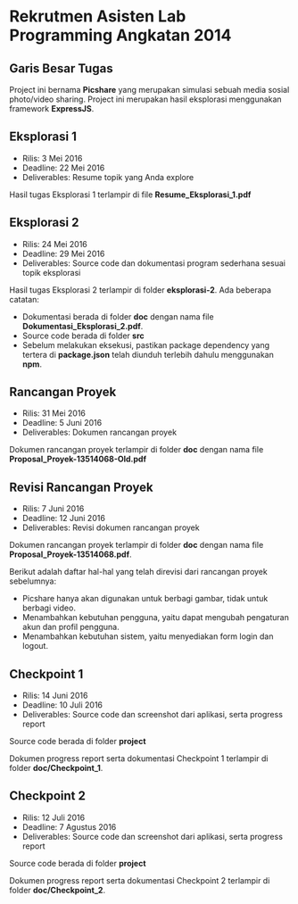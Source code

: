 # Rekrutmen Asisten Lab Programming Angkatan 2014

## Garis Besar Tugas
Project ini bernama **Picshare** yang merupakan simulasi sebuah media sosial photo/video sharing. Project ini merupakan hasil eksplorasi menggunakan framework **ExpressJS**.

## Eksplorasi 1
* Rilis: 3 Mei 2016
* Deadline: 22 Mei 2016
* Deliverables: Resume topik yang Anda explore

Hasil tugas Eksplorasi 1 terlampir di file **Resume_Eksplorasi_1.pdf**

## Eksplorasi 2
* Rilis: 24 Mei 2016
* Deadline: 29 Mei 2016
* Deliverables: Source code dan dokumentasi program sederhana sesuai topik eksplorasi

Hasil tugas Eksplorasi 2 terlampir di folder **eksplorasi-2**.
Ada beberapa catatan:
- Dokumentasi berada di folder **doc** dengan nama file **Dokumentasi_Eksplorasi_2.pdf**.
- Source code berada di folder **src**
- Sebelum melakukan eksekusi, pastikan package dependency yang tertera di **package.json** telah diunduh terlebih dahulu menggunakan **npm**.

## Rancangan Proyek
* Rilis: 31 Mei 2016
* Deadline: 5 Juni 2016
* Deliverables: Dokumen rancangan proyek

Dokumen rancangan proyek terlampir di folder **doc** dengan nama file **Proposal_Proyek-13514068-Old.pdf**

## Revisi Rancangan Proyek
* Rilis: 7 Juni 2016
* Deadline: 12 Juni 2016
* Deliverables: Revisi dokumen rancangan proyek

Dokumen rancangan proyek terlampir di folder **doc** dengan nama file **Proposal_Proyek-13514068.pdf**.

Berikut adalah daftar hal-hal yang telah direvisi dari rancangan proyek sebelumnya:
- Picshare hanya akan digunakan untuk berbagi gambar, tidak untuk berbagi video.
- Menambahkan kebutuhan pengguna, yaitu dapat mengubah pengaturan akun dan profil pengguna.
- Menambahkan kebutuhan sistem, yaitu menyediakan form login dan logout.

## Checkpoint 1
* Rilis: 14 Juni 2016
* Deadline: 10 Juli 2016
* Deliverables: Source code dan screenshot dari aplikasi, serta progress report

Source code berada di folder **project**

Dokumen progress report serta dokumentasi Checkpoint 1 terlampir di folder **doc/Checkpoint_1**.

## Checkpoint 2
* Rilis: 12 Juli 2016
* Deadline: 7 Agustus 2016
* Deliverables: Source code dan screenshot dari aplikasi, serta progress report

Source code berada di folder **project**

Dokumen progress report serta dokumentasi Checkpoint 2 terlampir di folder **doc/Checkpoint_2**.


